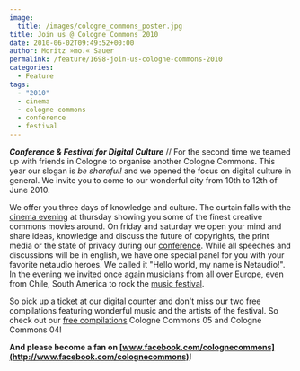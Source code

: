 ```yaml
---
image:
  title: /images/cologne_commons_poster.jpg
title: Join us @ Cologne Commons 2010
date: 2010-06-02T09:49:52+00:00
author: Moritz »mo.« Sauer
permalink: /feature/1698-join-us-cologne-commons-2010
categories:
  - Feature
tags:
  - "2010"
  - cinema
  - cologne commons
  - conference
  - festival
---
```

***Conference & Festival for Digital Culture*** // For the second time we teamed up with friends in Cologne to organise another Cologne Commons. This year our slogan is _be shareful!_ and we opened the focus on digital culture in general. We invite you to come to our wonderful city from 10th to 12th of June 2010.

We offer you three days of knowledge and culture. The curtain falls with the <a href="http://cologne-commons.de/kinoabend" target="_blank">cinema evening</a> at thursday showing you some of the finest creative commons movies around. On friday and saturday we open your mind and share ideas, knowledge and discuss the future of copyrights, the print media or the state of privacy during our <a href="http://cologne-commons.de/konferenz/546-jurgen-ertelt" target="_blank">conference</a>. While all speeches and discussions will be in english, we have one special panel for you with your favorite netaudio heroes. We called it "Hello world, my name is Netaudio!". In the evening we invited once again musicians from all over Europe, even from Chile, South America to rock the <a href="http://cologne-commons.de/festival" target="_blank">music festival</a>.

<!--more-->

So pick up a [ticket](http://cologne-commons.de/ticket) at our digital counter and don't miss our two free compilations featuring wonderful music and the artists of the festival. So check out our <a href="http://cologne-commons.de/musik-video-downloads/664-cologne-commons-compilation-05" target="_blank">free compilations</a> Cologne Commons 05 and Cologne Commons 04!

**And please become a fan on [www.facebook.com/colognecommons](http://www.facebook.com/colognecommons)!**